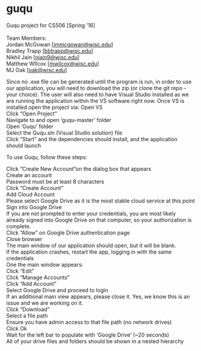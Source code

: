 # guqu
Guqu project for CS506 [Spring '16] <br/>  
Team Members: <br/>
Jordan McGowan [jmmcgowan@wisc.edu] <br/>
Bradley Trapp [bbtrapp@wisc.edu] <br/>
Nikhil Jain [njain9@wisc.edu] <br/>
Matthew WIlcox [mwilcox@wisc.edu] <br/>
MJ Oak [oak@wisc.edu] <br/>

Since no .exe file can be generated until the program is run, in order to use our application, you will need to download the zip (or clone the git repo - your choice). The user will also need to have Visual Studio installed as we are running the application within the VS software right now. Once VS is installed open the project via:
Open VS <br/>
Click “Open Project”<br/>
Navigate to and open ‘guqu-master’ folder<br/>
Open ‘Guqu’ folder<br/>
Select the Guqu.sln (Visual Studio solution) file<br/>
Click  “Start” and the dependencies should install, and the application should launch <br/>


To use Guqu, follow these steps:<br/>

Click “Create New Account”on the dialog box that appears<br/>
Create an account<br/>
Password must be at least 8 characters<br/>
Click “Create Account”<br/>
Add Cloud Account<br/>
Please select Google Drive as it is the most stable cloud service at this point<br/>
Sign into Google Drive<br/>
If you are not prompted to enter your credentials, you are most likely already signed into Google Drive on that computer, so your authorization is complete.<br/>
Click “Allow” on Google Drive authentication page<br/>
Close browser<br/>
The main window of our application should open, but it will be blank.<br/>
If the application crashes, restart the app, logging in with the same credentials<br/>
One the main window appears:<br/>
Click “Edit”<br/>
Click “Manage Accounts”<br/>
Click “Add Account”<br/>
Select Google Drive and proceed to login<br/>
If an additional main view appears, please close it. Yes, we know this is an issue and we are working on it. <br/>
Click “Download” <br/>
Select a file path<br/>
Ensure you have admin access to that file path (no network drives)<br/>
Click Ok<br/>
Wait for the left bar to populate with ‘Google Drive’ (~20 seconds)<br/>
All of your drive files and folders should be shown in a nested hierarchy<br/>
